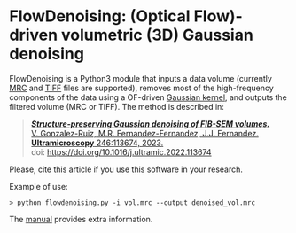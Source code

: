 # FlowDenoising: (Optical Flow)-driven volumetric (3D) Gaussian denoising

FlowDenoising is a Python3 module that inputs a data volume (currently [MRC](https://en.wikipedia.org/wiki/MRC_(file_format)) and [TIFF](https://en.wikipedia.org/wiki/TIFF) files are supported), removes most of the high-frequency components of the data using a OF-driven [Gaussian kernel](https://en.wikipedia.org/wiki/Gaussian_filter), and outputs the filtered volume (MRC or TIFF). The method is described in:

> [***Structure-preserving Gaussian denoising of FIB-SEM volumes.***](https://www.sciencedirect.com/science/article/pii/S0304399122001930)  
> [V. Gonzalez-Ruiz, M.R. Fernandez-Fernandez, J.J. Fernandez.](https://www.sciencedirect.com/science/article/pii/S0304399122001930)  
> [**Ultramicroscopy** 246:113674, 2023.](https://www.sciencedirect.com/science/article/pii/S0304399122001930)  
> doi: https://doi.org/10.1016/j.ultramic.2022.113674 

Please, cite this article if you use this software in your research.

Example of use:

    > python flowdenoising.py -i vol.mrc --output denoised_vol.mrc
    
The [manual](https://github.com/microscopy-processing/FlowDenoising/blob/main/manual/manual.ipynb) provides extra information.

